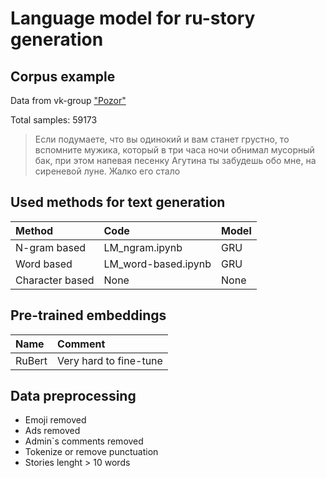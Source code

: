 # Language model for ru-story generation
## Corpus example 
Data from vk-group ["Pozor"](https://vk.com/styd.pozor) 

Total samples: 59173
>Если подумаете, что вы одинокий и вам станет грустно, то вспомните мужика, который в три часа ночи обнимал мусорный бак, при этом напевая песенку Агутина ты забудешь обо мне, на сиреневой луне. Жалко его стало

## Used methods for text generation 
| Method | Code | Model |
|:----|:----|:----|
| N-gram based | LM_ngram.ipynb | GRU | 
| Word based | LM_word-based.ipynb | GRU |
| Character based  | None | None |


## Pre-trained embeddings
| Name | Comment |
|:----|:----|
| RuBert | Very hard to fine-tune | 

## Data preprocessing

- Emoji removed
- Ads removed
- Admin`s comments removed
- Tokenize or remove punctuation
- Stories lenght > 10 words
